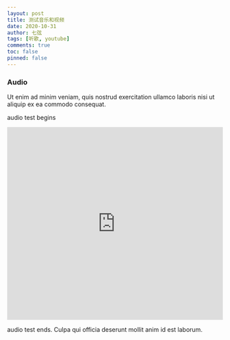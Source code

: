 ```yaml
---
layout: post
title: 测试音乐和视频
date: 2020-10-31
author: 七弦
tags: [听歌, youtube]
comments: true
toc: false
pinned: false
---
```



### Audio

Ut enim ad minim veniam, quis nostrud exercitation ullamco laboris nisi ut aliquip ex ea commodo consequat.
<!-- more -->

audio test begins 

<iframe width="100%" height="450" scrolling="no" frameborder="no" src="https://w.soundcloud.com/player/?url=https%3A//api.soundcloud.com/tracks/52891122&amp;auto_play=false&amp;hide_related=false&amp;show_comments=true&amp;show_user=true&amp;show_reposts=false&amp;visual=true"></iframe>

audio test ends. Culpa qui officia deserunt mollit anim id est laborum.
